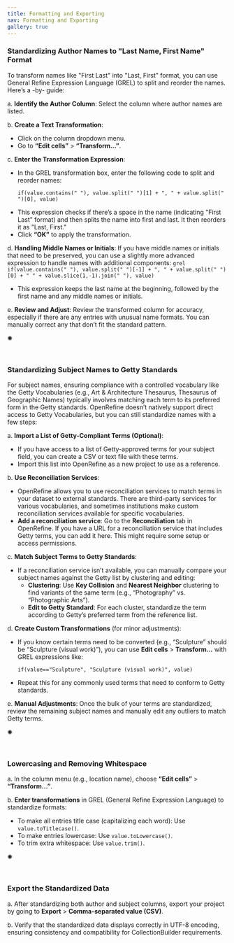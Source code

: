 ```yaml
---
title: Formatting and Exporting
nav: Formatting and Exporting
gallery: true
---
```


### Standardizing Author Names to "Last Name, First Name" Format

To transform names like "First Last" into "Last, First" format, you can use General Refine Expression Language (GREL) to split and reorder the names. Here’s a   -by-   guide:

a. **Identify the Author Column**: Select the column where author names are listed.

b. **Create a Text Transformation**:
   - Click on the column dropdown menu.
   - Go to **“Edit cells”** > **“Transform…”**.

c. **Enter the Transformation Expression**:
   - In the GREL transformation box, enter the following code to split and reorder names:
     ```grel
     if(value.contains(" "), value.split(" ")[1] + ", " + value.split(" ")[0], value)
     ```
   - This expression checks if there’s a space in the name (indicating "First Last" format) and then splits the name into first and last. It then reorders it as "Last, First."
   - Click **“OK”** to apply the transformation.

d. **Handling Middle Names or Initials**: If you have middle names or initials that need to be preserved, you can use a slightly more advanced expression to handle names with additional components:
     ```grel
     if(value.contains(" "), value.split(" ")[-1] + ", " + value.split(" ")[0] + " " + value.slice(1,-1).join(" "), value)
     ```
   - This expression keeps the last name at the beginning, followed by the first name and any middle names or initials.

e. **Review and Adjust**: Review the transformed column for accuracy, especially if there are any entries with unusual name formats. You can manually correct any that don’t fit the standard pattern.

<div class="symbol-container">
    <p class="symbol">&#10042;</p>
</div>

<br>

### Standardizing Subject Names to Getty Standards
For subject names, ensuring compliance with a controlled vocabulary like the Getty Vocabularies (e.g., Art & Architecture Thesaurus, Thesaurus of Geographic Names) typically involves matching each term to its preferred form in the Getty standards. OpenRefine doesn’t natively support direct access to Getty Vocabularies, but you can still standardize names with a few steps:

a. **Import a List of Getty-Compliant Terms (Optional)**:
   - If you have access to a list of Getty-approved terms for your subject field, you can create a CSV or text file with these terms.
   - Import this list into OpenRefine as a new project to use as a reference.

b. **Use Reconciliation Services**:
   - OpenRefine allows you to use reconciliation services to match terms in your dataset to external standards. There are third-party services for various vocabularies, and sometimes institutions make custom reconciliation services available for specific vocabularies.
   - **Add a reconciliation service**: Go to the **Reconciliation** tab in OpenRefine. If you have a URL for a reconciliation service that includes Getty terms, you can add it here. This might require some setup or access permissions.

c. **Match Subject Terms to Getty Standards**:
   - If a reconciliation service isn’t available, you can manually compare your subject names against the Getty list by clustering and editing:
     - **Clustering**: Use **Key Collision** and **Nearest Neighbor** clustering to find variants of the same term (e.g., “Photography” vs. “Photographic Arts”).
     - **Edit to Getty Standard**: For each cluster, standardize the term according to Getty’s preferred term from the reference list.

d. **Create Custom Transformations** (for minor adjustments):
   - If you know certain terms need to be converted (e.g., “Sculpture” should be “Sculpture (visual work)”), you can use **Edit cells** > **Transform…** with GREL expressions like:
     ```grel
     if(value=="Sculpture", "Sculpture (visual work)", value)
     ```
   - Repeat this for any commonly used terms that need to conform to Getty standards.

e. **Manual Adjustments**: Once the bulk of your terms are standardized, review the remaining subject names and manually edit any outliers to match Getty terms.

<div class="symbol-container">
    <p class="symbol">&#10042;</p>
</div>

<br>

### Lowercasing and Removing Whitespace

a. In the column menu (e.g., location name), choose **“Edit cells”** > **“Transform…”**.

b. **Enter transformations** in GREL (General Refine Expression Language) to standardize formats:

   - To make all entries title case (capitalizing each word): Use `value.toTitlecase()`.
   - To make entries lowercase: Use `value.toLowercase()`.
   - To trim extra whitespace: Use `value.trim()`.

<div class="symbol-container">
    <p class="symbol">&#10042;</p>
</div>

<br>

### Export the Standardized Data

a. After standardizing both author and subject columns, export your project by going to **Export** > **Comma-separated value (CSV)**.

b. Verify that the standardized data displays correctly in UTF-8 encoding, ensuring consistency and compatibility for CollectionBuilder requirements.